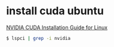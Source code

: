 # install cuda ubuntu

 [NVIDIA CUDA Installation Guide for Linux](https://docs.nvidia.com/cuda/cuda-installation-guide-linux/index.html#abstract)  

```bash
$ lspci | grep -i nvidia
```
<!--stackedit_data:
eyJoaXN0b3J5IjpbOTQ0MzUyMzY3XX0=
-->